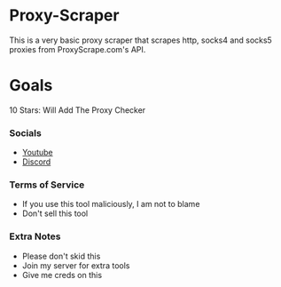 # Proxy-Scraper
This is a very basic proxy scraper that scrapes http, socks4 and socks5 proxies from ProxyScrape.com's API.

# Goals

10 Stars: Will Add The Proxy Checker

### Socials

* [Youtube](https://www.youtube.com/channel/UCaMOw0q18gUbw2OAIfv4qMQ)
* [Discord](https://discord.gg/7anBydnRmq)

### Terms of Service

* If you use this tool maliciously, I am not to blame
* Don't sell this tool

### Extra Notes

* Please don't skid this 
* Join my server for extra tools 
* Give me creds on this 
